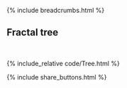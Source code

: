 {% include breadcrumbs.html %}

## Fractal tree
<div class="header_line"><br/></div>

{% include_relative code/Tree.html %}

<p style="clear: both;"></p>

{% include share_buttons.html %}
